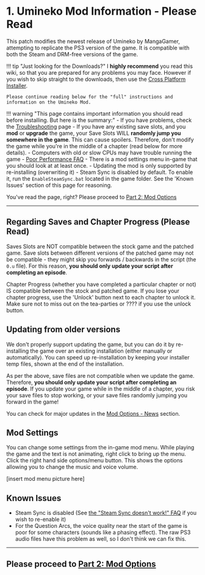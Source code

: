 # 1. Umineko Mod Information - Please Read

This patch modifies the newest release of Umineko by MangaGamer, attempting to replicate the PS3 version of the game. It is compatible with both the Steam and DRM-free versions of the game.

!!! tip "Just looking for the Downloads?"
    I **highly recommend** you read this wiki, so that you are prepared for any problems you may face. However if you wish to skip straight to the downloads, then use the [Cross Platform Installer](Umineko-Part-3a-Cross-Platform-Installer.md).

    Please continue reading below for the "full" instructions and information on the Umineko Mod.

!!! warning "This page contains important information you should read before installing. But here is the summary:"
    - If you have problems, check the [Troubleshooting](Umineko-Part-0-TroubleShooting-and-FAQ.md) page
    - If you have any existing save slots, and you **mod** or **upgrade** the game, your Save Slots WILL **randomly jump you somewhere in the game**. This can cause spoilers. Therefore, don't modify the game while you're in the middle of a chapter (read below for more details).
    - Computers with old or slow CPUs may have trouble running the game - [Poor Performance FAQ](Umineko-Part-0-TroubleShooting-and-FAQ/#the-game-has-poor-performance-even-on-high-end-systems)
    - There is a mod settings menu in-game that you should look at at least once.
    - Updating the mod is only supported by re-installing (overwriting it)
    - Steam Sync is disabled by default. To enable it, run the `EnableSteamSync.bat` located in the game folder. See the 'Known Issues' section of this page for reasoning.

You've read the page, right? Please proceed to [Part 2: Mod Options](Umineko-Mod-Options.md)

----

## Regarding Saves and Chapter Progress (Please Read)

Saves Slots are NOT compatible between the stock game and the patched game. Save slots between different versions of the patched game may not be compatible - they might skip you forwards / backwards in the script (the `0.u` file). For this reason,  **you should only update your script after completing an episode**.

Chapter Progress (whether you have completed a particular chapter or not) IS compatible between the stock and patched game. If you lose your chapter progress, use the 'Unlock' button next to each chapter to unlock it. Make sure not to miss out on the tea-parties or ???? if you use the unlock button.

## Updating from older versions

We don't properly support updating the game, but you can do it by re-installing the game over an existing installation (either manually or automatically). You can speed up re-installation by keeping your installer temp files, shown at the end of the installation.

As per the above, save files are not compatible when we update the game. Therefore, **you should only update your script after completing an episode**. If you update your game while in the middle of a chapter, you risk your save files to stop working, or your save files randomly jumping you forward in the game!

You can check for major updates in the [Mod Options - News](Umineko-Mod-Options.md#news) section.

## Mod Settings

You can change some settings from the in-game mod menu. While playing the game and the text is not animating, right click to bring up the menu. Click the right hand side options/menu button. This shows the options allowing you to change the music and voice volume.

[insert mod menu picture here]

## Known Issues

- Steam Sync is disabled (See [the "Steam Sync doesn't work!" FAQ](Umineko-Part-0-TroubleShooting-and-FAQ.md#steam-sync-doesnt-work) if you wish to re-enable it)
- For the Question Arcs, the voice quality near the start of the game is poor for some characters (sounds like a phasing effect). The raw PS3 audio files have this problem as well, so I don't think we can fix this.

----

## **Please proceed to [Part 2: Mod Options](Umineko-Mod-Options.md)**
